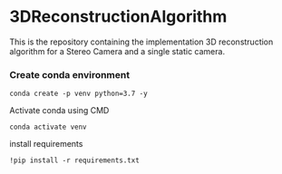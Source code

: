 # 3DReconstructionAlgorithm
This is the repository containing the implementation 3D reconstruction algorithm for a Stereo Camera and a single static camera.

### Create conda environment
```
conda create -p venv python=3.7 -y
```

Activate conda using CMD
```
conda activate venv
```

install requirements
```
!pip install -r requirements.txt
```

